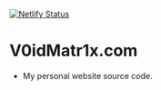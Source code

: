 [![Netlify Status](https://api.netlify.com/api/v1/badges/423e7568-913d-4f3e-a033-98c387cde5a9/deploy-status)](https://app.netlify.com/sites/aquamarine-toffee-ba1c5f/deploys)

# V0idMatr1x.com
- My personal website source code.
